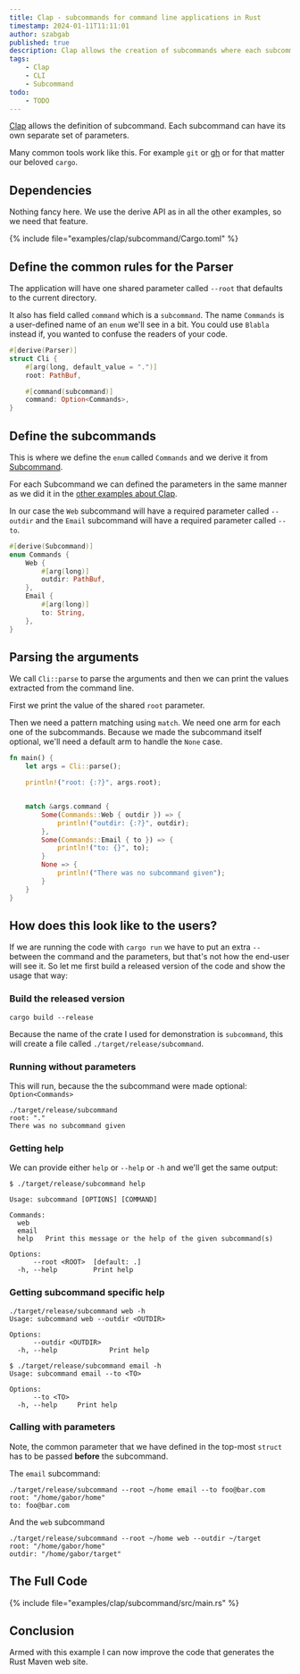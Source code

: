 ```yaml
---
title: Clap - subcommands for command line applications in Rust
timestamp: 2024-01-11T11:11:01
author: szabgab
published: true
description: Clap allows the creation of subcommands where each subcommand can have its own separate set of parameters.
tags:
    - Clap
    - CLI
    - Subcommand
todo:
    - TODO
---
```


[Clap](/clap) allows the definition of subcommand. Each subcommand can have its own separate set of parameters.

Many common tools work like this. For example `git` or [gh](https://cli.github.com/) or for that matter our beloved `cargo`.

## Dependencies

Nothing fancy here. We use the derive API as in all the other examples, so we need that feature.

{% include file="examples/clap/subcommand/Cargo.toml" %}


## Define the common rules for the Parser

The application will have one shared parameter called `--root` that defaults to the current directory.

It also has field called `command` which is a `subcommand`. The name `Commands` is a user-defined name of an `enum` we'll see in a bit.
You could use `Blabla` instead if, you wanted to confuse the readers of your code.

```rust
#[derive(Parser)]
struct Cli {
    #[arg(long, default_value = ".")]
    root: PathBuf,

    #[command(subcommand)]
    command: Option<Commands>,
}
```

## Define the subcommands

This is where we define the `enum` called `Commands` and we derive it from [Subcommand](https://docs.rs/clap/latest/clap/trait.Subcommand.html).

For each Subcommand we can defined the parameters in the same manner as we did it in the [other examples about Clap](/clap).

In our case the `Web` subcommand will have a required parameter called `--outdir` and the `Email` subcommand will have a required parameter called `--to`.


```rust
#[derive(Subcommand)]
enum Commands {
    Web {
        #[arg(long)]
        outdir: PathBuf,
    },
    Email {
        #[arg(long)]
        to: String,
    },
}
```

## Parsing the arguments

We call `Cli::parse` to parse the arguments and then we can print the values extracted from the command line.

First we print the value of the shared `root` parameter.

Then we need a pattern matching using `match`. We need one arm for each one of the subcommands. Because we made the subcommand itself
optional, we'll need a default arm to handle the `None` case.


```rust
fn main() {
    let args = Cli::parse();

    println!("root: {:?}", args.root);


    match &args.command {
        Some(Commands::Web { outdir }) => {
            println!("outdir: {:?}", outdir);
        },
        Some(Commands::Email { to }) => {
            println!("to: {}", to);
        }
        None => {
            println!("There was no subcommand given");
        }
    }
}
```

## How does this look like to the users?

If we are running the code with `cargo run` we have to put an extra `--` between the command and the parameters, but that's not how the end-user will see it.
So let me first build a released version of the code and show the usage that way:

### Build the released version

```
cargo build --release
```

Because the name of the crate I used for demonstration is `subcommand`, this will create a file called `./target/release/subcommand`.

### Running without parameters

This will run, because the the subcommand were made optional: `Option<Commands>`

```
./target/release/subcommand
root: "."
There was no subcommand given
```

### Getting help

We can provide either `help` or `--help` or `-h` and we'll get the same output:

```
$ ./target/release/subcommand help

Usage: subcommand [OPTIONS] [COMMAND]

Commands:
  web
  email
  help   Print this message or the help of the given subcommand(s)

Options:
      --root <ROOT>  [default: .]
  -h, --help         Print help
```

### Getting subcommand specific help


```
./target/release/subcommand web -h
Usage: subcommand web --outdir <OUTDIR>

Options:
      --outdir <OUTDIR>
  -h, --help             Print help
```


```
$ ./target/release/subcommand email -h
Usage: subcommand email --to <TO>

Options:
      --to <TO>
  -h, --help     Print help
```

### Calling with parameters

Note, the common parameter that we have defined in the top-most `struct` has to be passed **before** the subcommand.

The `email` subcommand:

```
./target/release/subcommand --root ~/home email --to foo@bar.com
root: "/home/gabor/home"
to: foo@bar.com
```

And the `web` subcommand

```
./target/release/subcommand --root ~/home web --outdir ~/target
root: "/home/gabor/home"
outdir: "/home/gabor/target"
```

## The Full Code

{% include file="examples/clap/subcommand/src/main.rs" %}

## Conclusion

Armed with this example I can now improve the code that generates the Rust Maven web site.

